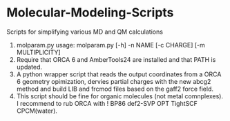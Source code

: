 # Molecular-Modeling-Scripts
Scripts for simplifying various MD and QM calculations

1) molparam.py usage: molparam.py [-h] -n NAME [-c CHARGE] [-m MULTIPLICITY]
2) Require that ORCA 6 and AmberTools24 are installed and that PATH is updated.
3) A python wrapper script that reads the output coordinates from a ORCA 6 geometry opimization, dervies partial charges with the new abcg2 method and build LIB and frcmod files based on the gaff2 force field.
4) This script should be fine for organic molecules (not metal comnplexes). I recommend to rub ORCA with ! BP86 def2-SVP OPT TightSCF CPCM(water).
